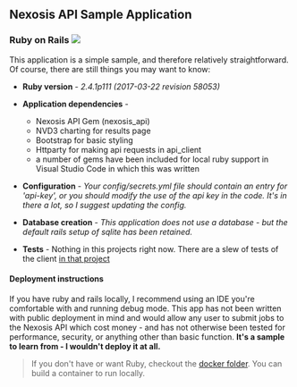 ## Nexosis API Sample Application
### Ruby on Rails <img src="https://upload.wikimedia.org/wikipedia/commons/thumb/6/62/Ruby_On_Rails_Logo.svg/45px-Ruby_On_Rails_Logo.svg.png"/>

This application is a simple sample, and therefore relatively straightforward. Of course, there are still things you may want to know:

* **Ruby version** - _2.4.1p111 (2017-03-22 revision 58053)_

* **Application dependencies** - 
	* Nexosis API Gem (nexosis_api)
	* NVD3 charting for results page
	* Bootstrap for basic styling
	* Httparty for making api requests in api_client
	* a number of gems have been included for local ruby support in Visual Studio Code in which this was written

* **Configuration** - _Your config/secrets.yml file should contain an entry for 'api-key', or you should modify the use of the api key in the code. It's in there a lot, so I suggest updating the config._

* **Database creation** - _This application does not use a database - but the default rails setup of sqlite has been retained._

* **Tests** - Nothing in this projects right now. There are a slew of tests of the client [in that project](https://github.com/Nexosis/nexosisclient-rb)


#### Deployment instructions
If you have ruby and rails locally, I recommend using an IDE you're comfortable with and running debug mode.  This app has not been written with public deployment in mind and would allow any user to submit jobs to the Nexosis API which cost money - and has not otherwise been tested for performance, security, or anything other than basic function. **It's a sample to learn from - I wouldn't deploy it at all.**

>If you don't have or want Ruby, checkout the [docker folder](https://github.com/Nexosis/samples/tree/master/ruby-sample/docker). You can build a container to run locally.

